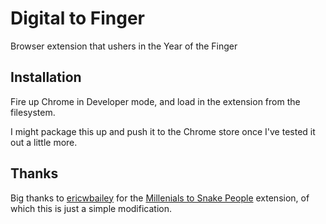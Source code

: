 # Digital to Finger

Browser extension that ushers in the Year of the Finger


## Installation

Fire up Chrome in Developer mode, and load in the extension from the
filesystem.

I might package this up and push it to the Chrome store once I've tested it
out a little more.


## Thanks
Big thanks to [ericwbailey](https://github.com/ericwbailey) for the [Millenials to Snake People](https://github.com/ericwbailey/millennials-to-snake-people) extension, of which this is just a simple modification.


